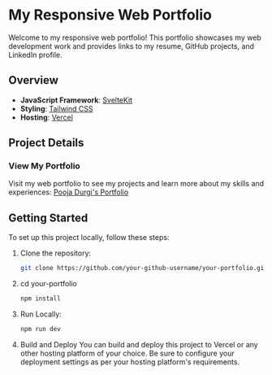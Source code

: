 # My Responsive Web Portfolio

Welcome to my responsive web portfolio! This portfolio showcases my web development work and provides links to my resume, GitHub projects, and LinkedIn profile.

## Overview

- **JavaScript Framework**: [SvelteKit](https://kit.svelte.dev/)
- **Styling**: [Tailwind CSS](https://tailwindcss.com/)
- **Hosting**: [Vercel](https://vercel.com/)

## Project Details

### View My Portfolio
Visit my web portfolio to see my projects and learn more about my skills and experiences: <a href="https://porfolio-pooja-knafx6puo-pdurgis-projects.vercel.app/" target="_blank">Pooja Durgi's Portfolio</a>

## Getting Started

To set up this project locally, follow these steps:

1. Clone the repository:

   ```bash
   git clone https://github.com/your-github-username/your-portfolio.git

2. cd your-portfolio

   ```bash
   npm install
3. Run Locally:
    ```bash
    npm run dev

4. Build and Deploy
You can build and deploy this project to Vercel or any other hosting platform of your choice. Be sure to configure your deployment settings as per your hosting platform's requirements.
